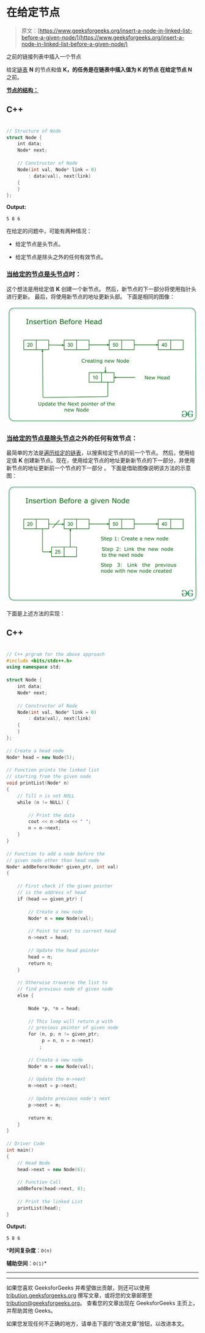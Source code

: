 # 在给定节点

> 原文：[https://www.geeksforgeeks.org/insert-a-node-in-linked-list-before-a-given-node/](https://www.geeksforgeeks.org/insert-a-node-in-linked-list-before-a-given-node/)

之前的链接列表中插入一个节点

给定[链表](https://www.geeksforgeeks.org/data-structures/linked-list/) **N** 的节点和值 **K，**的任务是在链表中插入值为 **K** 的节点 在给定**节点 N** 之前。

**<u>节点的结构：</u>**

## C++

```cpp

// Structure of Node 
struct Node { 
    int data; 
    Node* next; 

    // Constructor of Node 
    Node(int val, Node* link = 0) 
        : data(val), next(link) 
    { 
    } 
}; 

```

**Output:**

```
5 8 6

```

在给定的问题中，可能有两种情况：

*   给定节点是头节点。

*   给定节点是除头之外的任何有效节点。

### <u>当给定的节点是头节点</u>时：

这个想法是用给定值 **K** 创建一个新节点。 然后，新节点的下一部分将使用指针头进行更新。 最后，将使用新节点的地址更新头部。 下面是相同的图像：

[![](img/9a18678fcc6c9fc0dbf99eb7da8860c2.png)](https://media.geeksforgeeks.org/wp-content/uploads/20200822120219/ibhll.jpg)

### <u>当给定的节点是除头节点</u>之外的任何有效节点：

最简单的方法是[遍历给定的链表](https://www.geeksforgeeks.org/recursive-insertion-and-traversal-linked-list/)，以搜索给定节点的前一个节点。 然后，使用给定值 **K** 创建新节点。现在，使用给定节点的地址更新新节点的下一部分，并使用新节点的地址更新前一个节点的下一部分 。 下面是借助图像说明该方法的示意图：

[![](img/82b854b82d4bcd0104c2f5c6e7f896bd.png)](https://media.geeksforgeeks.org/wp-content/uploads/20200822122044/ibhll.jpg)

下面是上述方法的实现：

## C++

```cpp

// C++ prgram for the above approach 
#include <bits/stdc++.h> 
using namespace std; 

struct Node { 
    int data; 
    Node* next; 

    // Constructor of Node 
    Node(int val, Node* link = 0) 
        : data(val), next(link) 
    { 
    } 
}; 

// Create a head node 
Node* head = new Node(5); 

// Function prints the linked list 
// starting from the given node 
void printList(Node* n) 
{ 
    // Till n is not NULL 
    while (n != NULL) { 

        // Print the data 
        cout << n->data << " "; 
        n = n->next; 
    } 
} 

// Function to add a node before the 
// given node other than head node 
Node* addBefore(Node* given_ptr, int val) 
{ 

    // First check if the given pointer 
    // is the address of head 
    if (head == given_ptr) { 

        // Create a new node 
        Node* n = new Node(val); 

        // Point to next to current head 
        n->next = head; 

        // Update the head pointer 
        head = n; 
        return n; 
    } 

    // Otherwise traverse the list to 
    // find previous node of given node 
    else { 

        Node *p, *n = head; 

        // This loop will return p with 
        // previous pointer of given node 
        for (n, p; n != given_ptr; 
             p = n, n = n->next) 
            ; 

        // Create a new node 
        Node* m = new Node(val); 

        // Update the m->next 
        m->next = p->next; 

        // Update previous node's next 
        p->next = m; 

        return m; 
    } 
} 

// Driver Code 
int main() 
{ 
    // Head Node 
    head->next = new Node(6); 

    // Function Call 
    addBefore(head->next, 8); 

    // Print the linked List 
    printList(head); 
} 

```

**Output:**

```
5 8 6

```

 ***时间复杂度**：`O(n)`

**辅助空间**：`O(1)`*



* * *

* * *

如果您喜欢 GeeksforGeeks 并希望做出贡献，则还可以使用 [tribution.geeksforgeeks.org](https://contribute.geeksforgeeks.org/) 撰写文章，或将您的文章邮寄至 tribution@geeksforgeeks.org。 查看您的文章出现在 GeeksforGeeks 主页上，并帮助其他 Geeks。

如果您发现任何不正确的地方，请单击下面的“改进文章”按钮，以改进本文。
